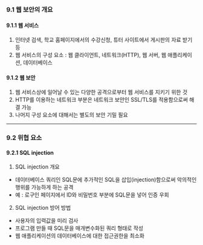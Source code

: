 ### 9.1 웹 보안의 개요

#### 9.1.1 웹 서비스

1. 인터넷 검색, 학교 홈페이지에서의 수강신청, 튜터 사이트에서 게시판의 자료 받기 등
2. 웹 서비스의 구성 요소 : 웹 클라이언트, 네트워크(HTTP), 웹 서버, 웹 애플리케이션, 데이터베이스

#### 9.1.2 웹 보안

1. 웹 서비스상에 일어날 수 있는 다양한 공격으로부터 웹 서비스를 지키기 위한 것
2. HTTP를 이용하는 네트워크 부분은 네트워크 보안인 SSL/TLS를 적용함으로써 해결 가능
3. 나머지 구성 요소에 대해서는 별도의 보안 기밀 필요

---

### 9.2 위협 요소

#### 9.2.1 SQL injection

1. SQL injection 개요

- 데이터베이스 쿼리인 SQL문에 추가적인 SQL을 삽입(injection)함으로써 악의적인 행위를 가능하게 하는 공격
- 예 : 로구인 페이지에서 ID와 비밀번호 부분에 SQL문을 넣어 인증 우회

2. SQL injection 방어 방법

- 사용자의 입력값을 미리 검사
- 프로그램 만들 때 SQL문을 매개변수화된 쿼리 형태로 작성
- 웹 애플리케이션의 데이터베이스에 대한 접근권한을 최소화
